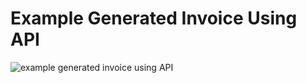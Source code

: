 # Example Generated Invoice Using API
![example generated invoice using API](https://user-images.githubusercontent.com/112455924/209722453-417844bc-fb25-4e1c-97c2-4e5f0827bce0.png)


